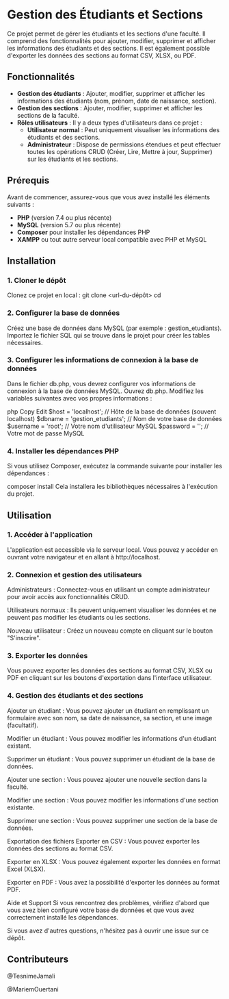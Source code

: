 # Gestion des Étudiants et Sections

Ce projet permet de gérer les étudiants et les sections d'une faculté. Il comprend des fonctionnalités pour ajouter, modifier, supprimer et afficher les informations des étudiants et des sections. Il est également possible d'exporter les données des sections au format CSV, XLSX, ou PDF.

## Fonctionnalités

- **Gestion des étudiants** : Ajouter, modifier, supprimer et afficher les informations des étudiants (nom, prénom, date de naissance, section).
- **Gestion des sections** : Ajouter, modifier, supprimer et afficher les sections de la faculté.
- **Rôles utilisateurs** : Il y a deux types d'utilisateurs dans ce projet :
  - **Utilisateur normal** : Peut uniquement visualiser les informations des étudiants et des sections.
  - **Administrateur** : Dispose de permissions étendues et peut effectuer toutes les opérations CRUD (Créer, Lire, Mettre à jour, Supprimer) sur les étudiants et les sections.

## Prérequis

Avant de commencer, assurez-vous que vous avez installé les éléments suivants :

- **PHP** (version 7.4 ou plus récente)
- **MySQL** (version 5.7 ou plus récente)
- **Composer** pour installer les dépendances PHP
- **XAMPP** ou tout autre serveur local compatible avec PHP et MySQL

## Installation

### 1. Cloner le dépôt

Clonez ce projet en local :
git clone <url-du-dépôt>
cd <nom-du-dossier>

### 2. Configurer la base de données
Créez une base de données dans MySQL (par exemple : gestion_etudiants).
Importez le fichier SQL qui se trouve dans le projet pour créer les tables nécessaires.

### 3. Configurer les informations de connexion à la base de données

Dans le fichier db.php, vous devrez configurer vos informations de connexion à la base de données MySQL.
Ouvrez db.php.
Modifiez les variables suivantes avec vos propres informations :

php
Copy
Edit
$host = 'localhost';       // Hôte de la base de données (souvent localhost)
$dbname = 'gestion_etudiants';  // Nom de votre base de données
$username = 'root';        // Votre nom d'utilisateur MySQL
$password = '';            // Votre mot de passe MySQL
### 4. Installer les dépendances PHP
Si vous utilisez Composer, exécutez la commande suivante pour installer les dépendances :

composer install
Cela installera les bibliothèques nécessaires à l'exécution du projet.

## Utilisation

### 1. Accéder à l'application
L'application est accessible via le serveur local. Vous pouvez y accéder en ouvrant votre navigateur et en allant à http://localhost.

### 2. Connexion et gestion des utilisateurs
Administrateurs : Connectez-vous en utilisant un compte administrateur pour avoir accès aux fonctionnalités CRUD.

Utilisateurs normaux : Ils peuvent uniquement visualiser les données et ne peuvent pas modifier les étudiants ou les sections.

Nouveau utilisateur : Créez un nouveau compte en cliquant sur le bouton "S'inscrire".

### 3. Exporter les données
Vous pouvez exporter les données des sections au format CSV, XLSX ou PDF en cliquant sur les boutons d'exportation dans l'interface utilisateur.

### 4. Gestion des étudiants et des sections
Ajouter un étudiant : Vous pouvez ajouter un étudiant en remplissant un formulaire avec son nom, sa date de naissance, sa section, et une image (facultatif).

Modifier un étudiant : Vous pouvez modifier les informations d'un étudiant existant.

Supprimer un étudiant : Vous pouvez supprimer un étudiant de la base de données.

Ajouter une section : Vous pouvez ajouter une nouvelle section dans la faculté.

Modifier une section : Vous pouvez modifier les informations d'une section existante.

Supprimer une section : Vous pouvez supprimer une section de la base de données.

Exportation des fichiers
Exporter en CSV : Vous pouvez exporter les données des sections au format CSV.

Exporter en XLSX : Vous pouvez également exporter les données en format Excel (XLSX).

Exporter en PDF : Vous avez la possibilité d'exporter les données au format PDF.

Aide et Support
Si vous rencontrez des problèmes, vérifiez d'abord que vous avez bien configuré votre base de données et que vous avez correctement installé les dépendances.

Si vous avez d'autres questions, n'hésitez pas à ouvrir une issue sur ce dépôt.

## Contributeurs
@TesnimeJamali

@MariemOuertani